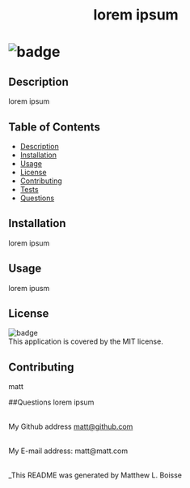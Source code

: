 
  <h1 align='center'>lorem ipsum<h1/> 

  ![badge](https://img.shields.io/badge/license-MIT-brightgreen)<br />

  ## Description
  lorem ipsum

  ## Table of Contents
  - [Description](#description)
  - [Installation](#installation)
  - [Usage](#usage)
  - [License](#license)
  - [Contributing](#contributing)
  - [Tests](#tests)
  - [Questions](#questions)
  
  ## Installation
  lorem ipsum

  ## Usage
  lorem ipusm

  ## License
  ![badge](https://img.shields.io/badge/license-MIT-brightgreen)
  <br />
  This application is covered by the MIT license. 

  ## Contributing
   matt 
   
  ##Questions 
  lorem ipsum<br/>
  <br/>

  My Github address [matt@github.com](https://github.com/matt@github.com)<br />

  <br/>
  My E-mail address: matt@matt.com<br/><br/>

  _This README was generated by Matthew L. Boisse
  
  